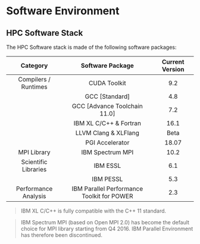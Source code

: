# Software Environment

## HPC Software Stack

The HPC Software stack is made of the following software packages:

| Category             | Software Package               | Current Version
|:--------------------:|:------------------------------:|:---------------:|
| Compilers / Runtimes | CUDA Toolkit                   | 9.2
|                      | GCC \[Standard\]               | 4.8
|                      | GCC \[Advance Toolchain 11.0\] | 7.2
|                      | IBM XL C/C++ & Fortran         | 16.1
|                      | LLVM Clang & XLFlang           | Beta
|                      | PGI Accelerator                | 18.07
| MPI Library          | IBM Spectrum MPI               | 10.2
| Scientific Libraries | IBM ESSL                       | 6.1
|                      | IBM PESSL                      | 5.3
| Performance Analysis | IBM Parallel Performance Toolkit for POWER | 2.3

> IBM XL C/C++ is fully compatible with the C++ 11 standard.

> IBM Spectrum MPI (based on Open MPI 2.0) has become the default choice for MPI library starting from Q4 2016. IBM Parallel Environment has therefore been discontinued.
